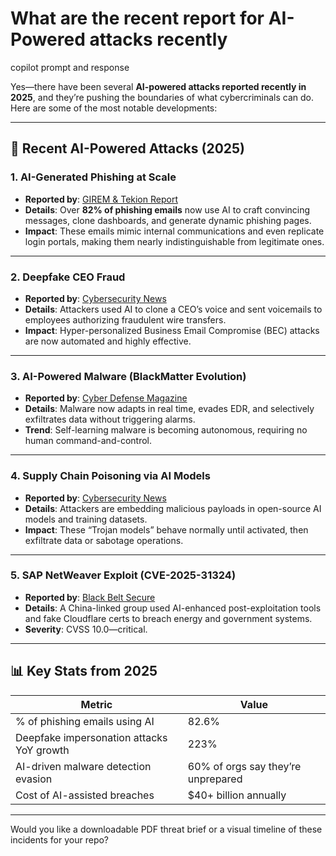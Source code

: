 # What are the recent report for AI-Powered attacks recently 
copilot prompt and response

Yes—there have been several **AI-powered attacks reported recently in 2025**, and they’re pushing the boundaries of what cybercriminals can do. Here are some of the most notable developments:

---

## 🧠 Recent AI-Powered Attacks (2025)

### 1. **AI-Generated Phishing at Scale**
- **Reported by**: [GIREM & Tekion Report](https://www.newsbytesapp.com/news/science/cybercriminals-increasingly-turning-to-ai-use-it-in-8-10-phishing-attacks/story)
- **Details**: Over **82% of phishing emails** now use AI to craft convincing messages, clone dashboards, and generate dynamic phishing pages.
- **Impact**: These emails mimic internal communications and even replicate login portals, making them nearly indistinguishable from legitimate ones.

---

### 2. **Deepfake CEO Fraud**
- **Reported by**: [Cybersecurity News](https://cybersecuritynews.com/generative-ai-exploitation/)
- **Details**: Attackers used AI to clone a CEO’s voice and sent voicemails to employees authorizing fraudulent wire transfers.
- **Impact**: Hyper-personalized Business Email Compromise (BEC) attacks are now automated and highly effective.

---

### 3. **AI-Powered Malware (BlackMatter Evolution)**
- **Reported by**: [Cyber Defense Magazine](https://www.cyberdefensemagazine.com/the-growing-threat-of-ai-powered-cyberattacks-in-2025/)
- **Details**: Malware now adapts in real time, evades EDR, and selectively exfiltrates data without triggering alarms.
- **Trend**: Self-learning malware is becoming autonomous, requiring no human command-and-control.

---

### 4. **Supply Chain Poisoning via AI Models**
- **Reported by**: [Cybersecurity News](https://cybersecuritynews.com/generative-ai-exploitation/)
- **Details**: Attackers are embedding malicious payloads in open-source AI models and training datasets.
- **Impact**: These “Trojan models” behave normally until activated, then exfiltrate data or sabotage operations.

---

### 5. **SAP NetWeaver Exploit (CVE-2025-31324)**
- **Reported by**: [Black Belt Secure](https://blackbeltsecure.com/2025/05/21/ai-powered-cyberattacks-2025/)
- **Details**: A China-linked group used AI-enhanced post-exploitation tools and fake Cloudflare certs to breach energy and government systems.
- **Severity**: CVSS 10.0—critical.

---

## 📊 Key Stats from 2025

| Metric | Value |
|--------|-------|
| % of phishing emails using AI | 82.6% |
| Deepfake impersonation attacks YoY growth | 223% |
| AI-driven malware detection evasion | 60% of orgs say they’re unprepared |
| Cost of AI-assisted breaches | $40+ billion annually |

---

Would you like a downloadable PDF threat brief or a visual timeline of these incidents for your repo?
